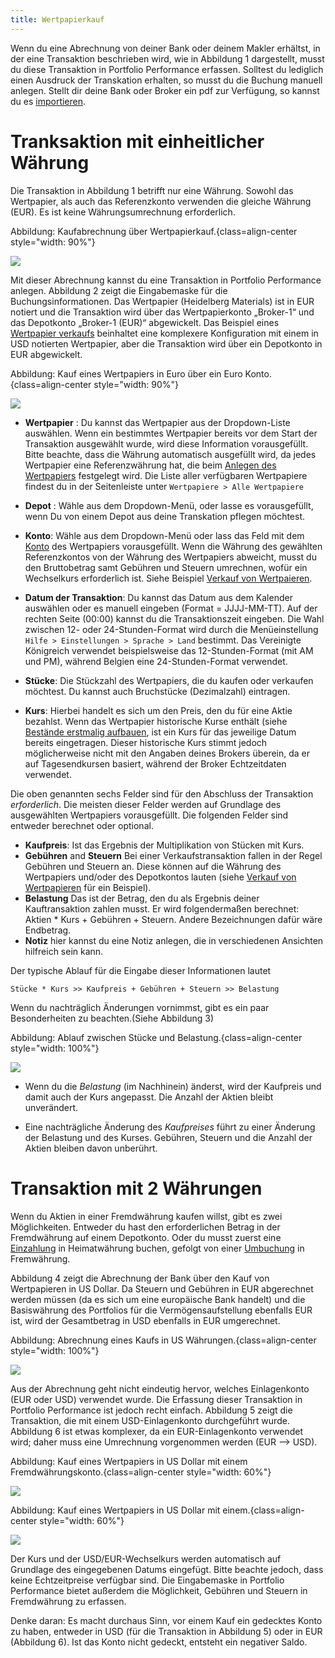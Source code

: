```yaml
---
title: Wertpapierkauf
---
```

Wenn du eine Abrechnung von deiner Bank oder deinem Makler erhältst, in der eine Transaktion beschrieben wird, wie in Abbildung 1 dargestellt, musst du diese Transaktion in Portfolio Performance erfassen. Solltest du lediglich einen Ausdruck der Transkation erhalten, so musst du die Buchung manuell anlegen. Stellt dir deine Bank oder Broker ein pdf zur Verfügung, so kannst du es [importieren](../../referenzhandbuch/datei/import.md).

# Tranksaktion mit einheitlicher Währung

Die Transaktion in Abbildung 1 betrifft nur eine Währung. Sowohl das Wertpapier, als auch das Referenzkonto verwenden die gleiche Währung (EUR).  Es ist keine Währungsumrechnung erforderlich.

Abbildung: Kaufabrechnung über Wertpapierkauf.{class=align-center style="width: 90%"}

![](images/info-bank-note-share-heidelberg.svg)

Mit dieser Abrechnung kannst du eine Transaktion in Portfolio Performance anlegen. Abbildung 2 zeigt die Eingabemaske für die Buchungsinformationen. Das Wertpapier (Heidelberg Materials) ist in EUR notiert und die Transaktion wird über das Wertpapierkonto „Broker-1“ und das Depotkonto „Broker-1 (EUR)“ abgewickelt. Das Beispiel eines [Wertpapier verkaufs](verkauf.md) beinhaltet eine komplexere Konfiguration mit einem in USD notierten Wertpapier, aber die Transaktion wird über ein Depotkonto in EUR abgewickelt.

Abbildung: Kauf eines Wertpapiers in Euro über ein Euro Konto.{class=align-center style="width: 90%"}

![](images/mnu-transaction-buy-share-heidelberg.png)

- **Wertpapier** : Du kannst das Wertpapier aus der Dropdown-Liste auswählen. Wenn ein bestimmtes Wertpapier bereits vor dem Start der Transaktion ausgewählt wurde, wird diese Information vorausgefüllt. Bitte beachte, dass die Währung automatisch ausgefüllt wird, da jedes Wertpapier eine Referenzwährung hat, die beim [Anlegen des Wertpapiers](../intro-wertpapiere-anlegen.md) festgelegt wird. Die Liste aller verfügbaren Wertpapiere findest du in der Seitenleiste unter `Wertpapiere > Alle Wertpapiere`

- **Depot** : Wähle aus dem Dropdown-Menü, oder lasse es vorausgefüllt, wenn Du von einem Depot aus deine Transkation pflegen möchtest.

- **Konto**: Wähle aus dem Dropdown-Menü oder lass das Feld mit dem [Konto](../../referenzhandbuch/ansichten/stammdaten/konten.md) des Wertpapiers vorausgefüllt. Wenn die Währung des gewählten Referenzkontos von der Währung des Wertpapiers abweicht, musst du den Bruttobetrag samt Gebühren und Steuern umrechnen, wofür ein Wechselkurs erforderlich ist. Siehe Beispiel [Verkauf von Wertpaieren](verkauf.md).

- **Datum der Transaktion**: Du kannst das Datum aus dem Kalender auswählen oder es manuell eingeben (Format = JJJJ-MM-TT). Auf der rechten Seite (00:00) kannst du die Transaktionszeit eingeben. Die Wahl zwischen 12- oder 24-Stunden-Format wird durch die Menüeinstellung `Hilfe > Einstellungen > Sprache > Land` bestimmt. Das Vereinigte Königreich verwendet beispielsweise das 12-Stunden-Format (mit AM und PM), während Belgien eine 24-Stunden-Format verwendet.

- **Stücke**: Die Stückzahl des Wertpapiers, die du kaufen oder verkaufen möchtest. Du kannst auch Bruchstücke (Dezimalzahl) eintragen.

- **Kurs**: Hierbei handelt es sich um den Preis, den du für eine Aktie bezahlst. Wenn das Wertpapier historische Kurse enthält (siehe [Bestände erstmalig aufbauen](../intro-bestaende-erstmalig-aufbauen.md), ist ein Kurs für das jeweilige Datum bereits eingetragen. Dieser historische Kurs stimmt jedoch möglicherweise nicht mit den Angaben deines Brokers überein, da er auf Tagesendkursen basiert, während der Broker Echtzeitdaten verwendet.

Die oben genannten sechs Felder sind für den Abschluss der Transaktion *erforderlich*. Die meisten dieser Felder werden auf Grundlage des ausgewählten Wertpapiers vorausgefüllt. Die folgenden Felder sind entweder berechnet oder optional.

- **Kaufpreis**: Ist das Ergebnis der Multiplikation von Stücken mit Kurs.
- **Gebühren** and **Steuern** Bei einer Verkaufstransaktion fallen in der Regel Gebühren und Steuern an. Diese können auf die Währung des Wertpapiers und/oder des Depotkontos lauten (siehe [Verkauf von Wertpapieren](verkauf.md) für ein Beispiel).
- **Belastung** Das ist der Betrag, den du als Ergebnis deiner Kauftransaktion zahlen musst. Er wird folgendermaßen berechnet: Aktien * Kurs + Gebühren + Steuern. Andere Bezeichnungen dafür wäre Endbetrag.
- **Notiz** hier kannst du eine Notiz anlegen, die in verschiedenen Ansichten hilfreich sein kann.

Der typische Ablauf für die Eingabe dieser Informationen lautet
  
`Stücke * Kurs >> Kaufpreis + Gebühren + Steuern >> Belastung`

Wenn du nachträglich Änderungen vornimmst, gibt es ein paar Besonderheiten zu beachten.(Siehe Abbildung 3)

Abbildung: Ablauf zwischen Stücke und Belastung.{class=align-center style="width: 100%"}

![](images/info-transaktions-berechnung.svg)

- Wenn du die *Belastung* (im Nachhinein) änderst, wird der Kaufpreis und damit auch der Kurs angepasst. Die Anzahl der Aktien bleibt unverändert.

- Eine nachträgliche Änderung des *Kaufpreises* führt zu einer Änderung der Belastung und des Kurses. Gebühren, Steuern und die Anzahl der Aktien bleiben davon unberührt.

# Transaktion mit 2 Währungen
Wenn du Aktien in einer Fremdwährung kaufen willst, gibt es zwei Möglichkeiten. Entweder du hast den erforderlichen Betrag in der Fremdwährung auf einem Depotkonto. Oder du musst zuerst eine [Einzahlung](einzahlung.md) in Heimatwährung buchen, gefolgt von einer [Umbuchung](einzahlung.md#umbuchung-zwischen-unterschiedlichen-währungen) in Fremwährung. 

Abbildung 4 zeigt die Abrechnung der Bank über den Kauf von Wertpapieren in US Dollar. Da Steuern und Gebühren in EUR abgerechnet werden müssen (da es sich um eine europäische Bank handelt) und die Basiswährung des Portfolios für die Vermögensaufstellung ebenfalls EUR ist, wird der Gesamtbetrag in USD ebenfalls in EUR umgerechnet.

Abbildung: Abrechnung eines Kaufs in US Währungen.{class=align-center style="width: 100%"}

![](images/info-bank-note-share-adobe.svg)

Aus der Abrechnung geht nicht eindeutig hervor, welches Einlagenkonto (EUR oder USD) verwendet wurde. Die Erfassung dieser Transaktion in Portfolio Performance ist jedoch recht einfach. Abbildung 5 zeigt die Transaktion, die mit einem USD-Einlagenkonto durchgeführt wurde. Abbildung 6 ist etwas komplexer, da ein EUR-Einlagenkonto verwendet wird; daher muss eine Umrechnung vorgenommen werden (EUR --> USD).

Abbildung: Kauf eines Wertpapiers in US Dollar mit einem Fremdwährungskonto.{class=align-center style="width: 60%"}

![](images/mnu-transaction-buy-share-adobe-usd-account.png)

Abbildung: Kauf eines Wertpapiers in US Dollar mit einem.{class=align-center style="width: 60%"}

![](images/mnu-transaction-buy-share-adobe-EUR-account.png)

Der Kurs und der USD/EUR-Wechselkurs werden automatisch auf Grundlage des eingegebenen Datums eingefügt. Bitte beachte jedoch, dass keine Echtzeitpreise verfügbar sind. Die Eingabemaske in Portfolio Performance bietet außerdem die Möglichkeit, Gebühren und Steuern in Fremdwährung zu erfassen. 

Denke daran: Es macht durchaus Sinn, vor einem Kauf ein gedecktes Konto zu haben, entweder in USD (für die Transaktion in Abbildung 5) oder in EUR (Abbildung 6). Ist das Konto nicht gedeckt, entsteht ein negativer Saldo.